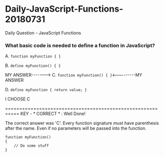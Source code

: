 # Daily-JavaScript-Functions-20180731
Daily Question - JavaScript Functions

### What basic code is needed to define a function in JavaScript?
A. ```function myFunction { }```

B. ```define myFunction() { }```

MY ANSWER-------> C. ```function myFunction() { }```<---------MY ANSWER

D. ```define myFunction { return value; }```

I CHOOSE C

===========================================================
KEY - * CORRECT * : Well Done!

The correct answer was 'C'. Every function signature must have parenthesis after the name.
Even if no parameters will be passed into the function.

```
function myFunction()
{
	// Do some stuff
}
```
